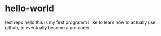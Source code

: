 # hello-world
test repo
hello this is my first programm i like to learn how to actually use github, to eventually become a pro coder.

